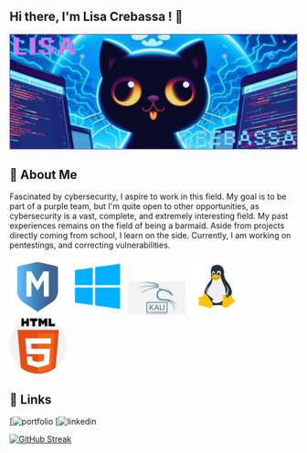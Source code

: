 ## Hi there, I'm Lisa Crebassa ! 👋
[![MasterHead](bannergit.png)](https://github.com/lisacrebassa)
<!--
**lisacrebassa/lisacrebassa** is a ✨ _special_ ✨ repository because its `README.md` (this file) appears on your GitHub profile.

Here are some ideas to get you started:

- 🔭 I’m currently working on ...
- 🌱 I’m currently learning ...
- 👯 I’m looking to collaborate on ...
- 🤔 I’m looking for help with ...
- 💬 Ask me about ...
- 📫 How to reach me: ...
- ⚡ Fun fact: ...
-->
## 🚀 About Me
Fascinated by cybersecurity, I aspire to work in this field. My goal is to be part of a purple team, but I'm quite open to other opportunities, as cybersecurity is a vast, complete, and extremely interesting field. My past experiences remains on the field of being a barmaid. Aside from projects directly coming from school, I learn on the side. Currently, I am working on pentestings, and correcting vulnerabilities. 


![Logo](unnamed.png)
![Logo](téléchargement.png)
![Logo](png-transparent-kali-linux-backtrack-linux-distribution-offensive-security-certified-professional-linux-blue-text-logo.png)
![Logo](Icons8_flat_linux.svg.png)
![Logo](919827.png)

## 🔗 Links
[![portfolio]()
[![linkedin]()


[![GitHub Streak](http://github-readme-streak-stats.herokuapp.com?user=lisacrebassa&theme=dark&border_radius=5.6&exclude_days=Sun%2CSat)](https://git.io/streak-stats)



